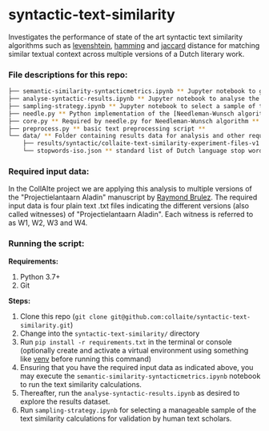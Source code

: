 # syntactic-text-similarity
Investigates the performance of state of the art syntactic text similarity algorithms such as [levenshtein](https://en.wikipedia.org/wiki/Levenshtein_distance), [hamming](https://en.wikipedia.org/wiki/Hamming_distance) and [jaccard](https://en.wikipedia.org/wiki/Jaccard_index) distance for matching similar textual context across multiple versions of a Dutch literary work.

### File descriptions for this repo:
```bash
├── semantic-similarity-syntacticmetrics.ipynb ** Jupyter notebook to generate similarity data **
├── analyse-syntactic-results.ipynb ** Jupyter notebook to analyse the data generated by the previous notebook in the list **
├── sampling-strategy.ipynb ** Jupyter notebook to select a sample of text pairs to provide to human validators of textual similarity (to measure the performance of the text similarity metrics) **
├── needle.py ** Python implementation of the [Needleman-Wunsch algorithm](https://en.wikipedia.org/wiki/Needleman%E2%80%93Wunsch_algorithm) for text similarity **
├── core.py ** Required by needle.py for Needleman-Wunsch algorithm **
├── preprocess.py ** basic text preprocessing script **
└── data/ ** Folder containing results data for analysis and other required utility files **
    ├── results/syntactic/collaite-text-similarity-experiment-files-v1.zip ** archive of files required to perform human validation and measure text similarity performance **
    └── stopwords-iso.json ** standard list of Dutch language stop words **
```

### Required input data:

In the CollAIte project we are applying this analysis to multiple versions of the "Projectielantaarn Aladin" manuscript by [Raymond Brulez](https://nl.wikipedia.org/wiki/Raymond_Brulez). The required input data is four plain text .txt files indicating the different versions (also called witnesses) of "Projectielantaarn Aladin". Each witness is referred to as W1, W2, W3 and W4.

### Running the script:

**Requirements:**
1. Python 3.7+
2. Git

**Steps:**
1. Clone this repo (``git clone git@github.com:collaite/syntactic-text-similarity.git``)
2. Change into the ``syntactic-text-similarity/`` directory
3. Run ``pip install -r requirements.txt`` in the terminal or console (optionally create and activate a virtual environment using something like [venv](https://docs.python.org/3/library/venv.html) before running this command)
4. Ensuring that you have the required input data as indicated above, you may execute the `semantic-similarity-syntacticmetrics.ipynb` notebook to run the text similarity calculations.
5. Thereafter, run the `analyse-syntactic-results.ipynb` as desired to explore the results dataset.
6. Run `sampling-strategy.ipynb` for selecting a manageable sample of the text similarity calculations for validation by human text scholars.


